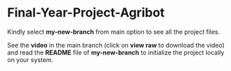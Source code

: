 # Final-Year-Project-Agribot 
Kindly select **my-new-branch** from main option to see all the project files.

See the **video** in the main branch (click on **view raw** to download the video) and read the **README** file of **my-new-branch** to initialize the project locally on your system.
